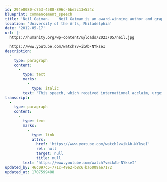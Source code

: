 ```yaml
---
id: 294e8080-c753-4588-896c-6be5c13e534c
blueprint: commencement_speech
title: 'Neil Gaiman.    Neil Gaiman is an award-winning author and graphic novelist. He writes for all ages and without genre constraints – though many of his fans are fantasy and science fiction lovers.'
location: 'University of the Arts, Philadelphia'
date: '2012-05-17'
url: |-
  https://humanity.org/wp-content/uploads/2023/05/neil.jpg

  https://www.youtube.com/watch?v=ikAb-NYkseI
description:
  -
    type: paragraph
    content:
      -
        type: text
        marks:
          -
            type: italic
        text: 'This speech, which received international acclaim, urges artists to practice their craft with audacity, not least to take time to fully enjoy their creative process.'
transcript:
  -
    type: paragraph
    content:
      -
        type: text
        marks:
          -
            type: link
            attrs:
              href: 'https://www.youtube.com/watch?v=ikAb-NYkseI'
              rel: null
              target: null
              title: null
        text: 'https://www.youtube.com/watch?v=ikAb-NYkseI'
updated_by: 46c097c5-771c-49e2-b8c6-ba6009ae7172
updated_at: 1707599488
---
```

